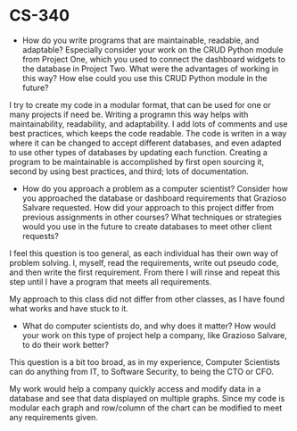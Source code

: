 # CS-340

- How do you write programs that are maintainable, readable, and adaptable? Especially consider your work on the CRUD Python module from Project One, which you used to connect the dashboard widgets to the database in Project Two. What were the advantages of working in this way? How else could you use this CRUD Python module in the future?

I try to create my code in a modular format, that can be used for one or many projects if need be. Writing a programn this way helps with maintainability, readability, and adaptability. I add lots of comments and use best practices, which keeps the code readable. The code is writen in a way where it can be changed to accept different databases, and even adapted to use other types of databases by updating each function. Creating a program to be maintainable is accomplished by first open sourcing it, second by using best practices, and third; lots of documentation. 

- How do you approach a problem as a computer scientist? Consider how you approached the database or dashboard requirements that Grazioso Salvare requested. How did your approach to this project differ from previous assignments in other courses? What techniques or strategies would you use in the future to create databases to meet other client requests?

I feel this question is too general, as each individual has their own way of problem solving. I, myself, read the requirements, write out pseudo code, and then write the first requirement. From there I will rinse and repeat this step until I have a program that meets all requirements.
  
My approach to this class did not differ from other classes, as I have found what works and have stuck to it.

- What do computer scientists do, and why does it matter? How would your work on this type of project help a company, like Grazioso Salvare, to do their work better?

This question is a bit too broad, as in my experience, Computer Scientists can do anything from IT, to Software Security, to being the CTO or CFO.

My work would help a company quickly access and modify data in a database and see that data displayed on multiple graphs. Since my code is modular each graph and row/column of the chart can be modified to meet any requirements given.
